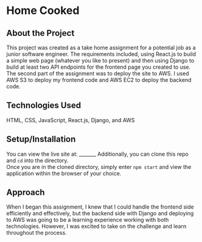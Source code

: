 # Home Cooked

## About the Project
This project was created as a take home assignment for a potential job as a junior software engineer. The requirements included, using React.js to build a simple web page (whatever you like to present) and then using Django to build at least two API endpoints for the frontend page you created to use. The second part of the assignment was to deploy the site to AWS. I used AWS S3 to deploy my frontend code and AWS EC2 to deploy the backend code.

## Technologies Used
HTML, CSS, JavaScript, React.js, Django, and AWS

## Setup/Installation
You can view the live site at: _______
Additionally, you can clone this repo and `cd` into the directory.  
Once you are in the cloned directory, simply enter `npm start` and view the application within the browser of your choice.

## Approach
When I began this assignment, I knew that I could handle the frontend side efficiently and effectively, but the backend side with Django and deploying to AWS was going to be a learning experience working with both technologies. However, I was excited to take on the challenge and learn throughout the process. 
